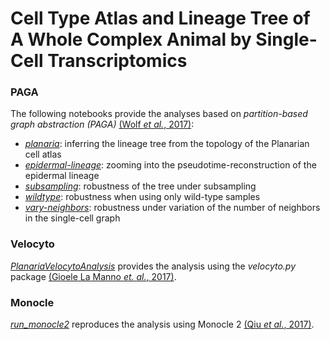 # Cell Type Atlas and Lineage Tree of A Whole Complex Animal by Single-Cell Transcriptomics

### PAGA

The following notebooks provide the analyses based on *partition-based graph abstraction (PAGA)* [(Wolf *et al.*, 2017)](https://doi.org/10.1101/208819):

- [*planaria*](https://nbviewer.jupyter.org/github/rajewsky-lab/planarian_lineages/blob/master/paga/planaria.ipynb): inferring the lineage tree from the topology of the Planarian cell atlas
- [*epidermal-lineage*](https://nbviewer.jupyter.org/github/rajewsky-lab/planarian_lineages/blob/master/paga/epidermal-lineage.ipynb): zooming into the pseudotime-reconstruction of the epidermal lineage
- [*subsampling*](https://nbviewer.jupyter.org/github/rajewsky-lab/planarian_lineages/blob/master/paga/subsampling.ipynb): robustness of the tree under subsampling
- [*wildtype*](https://nbviewer.jupyter.org/github/rajewsky-lab/planarian_lineages/blob/master/paga/wildtype.ipynb): robustness when using only wild-type samples
- [*vary-neighbors*](https://nbviewer.jupyter.org/github/rajewsky-lab/planarian_lineages/blob/master/paga/vary-neighbors.ipynb): robustness under variation of the number of neighbors in the single-cell graph

### Velocyto 

[*PlanariaVelocytoAnalysis*](PlanariaVelocytoAnalysis.ipynb) provides the analysis using the *velocyto.py* package [(Gioele La Manno *et. al.*, 2017)](https://doi.org/10.1101/206052).

### Monocle

[*run_monocle2*](run_monocle2.R) reproduces the analysis using Monocle 2 [(Qiu *et al.*, 2017)](https://doi.org/10.1038/nmeth.4402).
